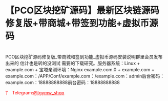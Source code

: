 # 【PCO区块挖矿源码】最新区块链源码修复版+带商城+带签到功能+虚拟币源码

<br>PCO区块挖矿源码修复版_带商城和签到功能_虚拟币源码安装说明群里会员发布出来的 估计也是转的没测试 需要的下载研究。服务器系统：Linux + example.com + 宝塔亲测环境：Nginx example.com.0 + example.com + example.com：/APP/Conf/example.com：/example.com：admin后台密码：example.com：18888888888前台密码：18888888888




<p style="color: red;"><img src="https://cdn-icons-png.flaticon.com/512/2111/2111646.png" alt="Telegram Icon" style="width: 16px; vertical-align: middle; margin-right: 5px;">Telegram:<a href="https://t.me/tgymw_shop" style="color: red;">@tgymw_shop</a></p>
